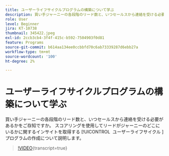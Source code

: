 ```yaml
---
title: ユーザーライフサイクルプログラムの構築について学ぶ
description: 買い手ジャーニーの各段階のリード数と、いつセールスから連絡を受ける必要があるかをご存知ですか。 スコアリングを使用してリードがジャーニーのどこにいるかに関するインサイトを取得する [!UICONTROL &#x200B; ユーザーライフサイクル &#x200B;] プログラムの作成について説明します。
role: User
level: Beginner
jira: KT-10738
thumbnail: 345422.jpeg
exl-id: 2ccb3cb4-3f4f-415c-b592-7504903f0d81
feature: Programs
source-git-commit: b614aa134ee0ccbbfd70c6ab73339287d6ebb27a
workflow-type: tm+mt
source-wordcount: '100'
ht-degree: 2%

---
```


# ユーザーライフサイクルプログラムの構築について学ぶ

買い手ジャーニーの各段階のリード数と、いつセールスから連絡を受ける必要があるかをご存知ですか。 スコアリングを使用してリードがジャーニーのどこにいるかに関するインサイトを取得する [!UICONTROL &#x200B; ユーザーライフサイクル &#x200B;] プログラムの作成について説明します。

>[!VIDEO](https://video.tv.adobe.com/v/345422/?quality=12&learn=on){transcript=true}
